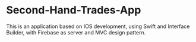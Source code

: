 # Second-Hand-Trades-App
This is an application based on IOS development, using Swift and Interface Builder, with Firebase as server and MVC design pattern.
